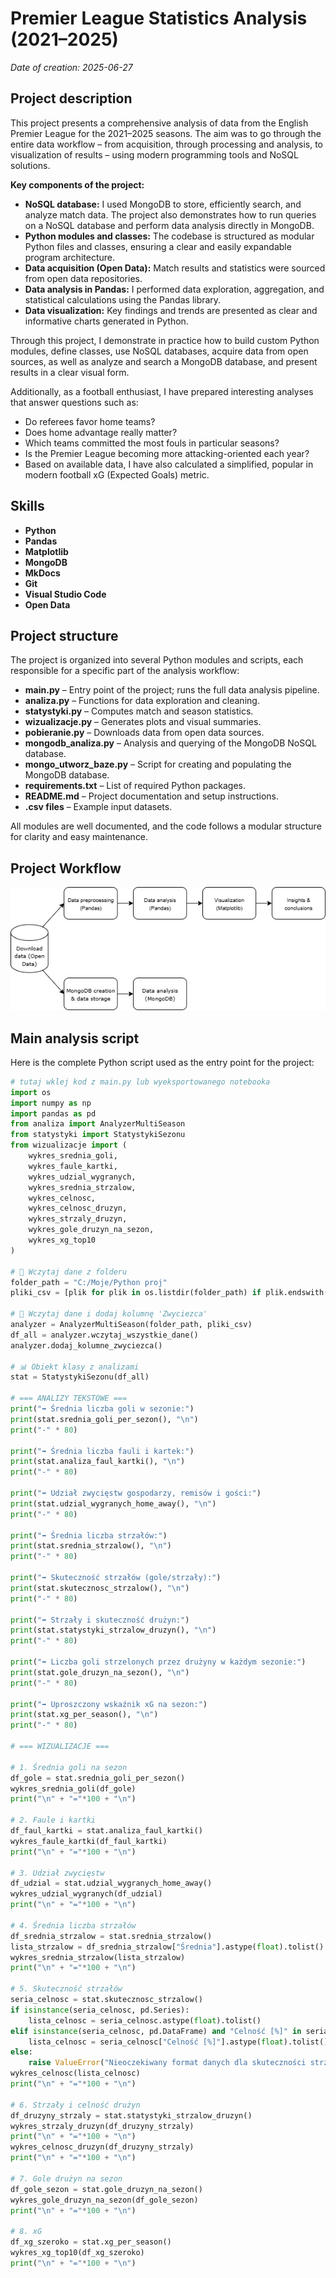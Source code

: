 # Premier League Statistics Analysis (2021–2025)

*Date of creation: 2025-06-27*

## Project description

This project presents a comprehensive analysis of data from the English Premier League for the 2021–2025 seasons. The aim was to go through the entire data workflow – from acquisition, through processing and analysis, to visualization of results – using modern programming tools and NoSQL solutions.

**Key components of the project:**

- **NoSQL database:** I used MongoDB to store, efficiently search, and analyze match data. The project also demonstrates how to run queries on a NoSQL database and perform data analysis directly in MongoDB.
- **Python modules and classes:** The codebase is structured as modular Python files and classes, ensuring a clear and easily expandable program architecture.
- **Data acquisition (Open Data):** Match results and statistics were sourced from open data repositories.
- **Data analysis in Pandas:** I performed data exploration, aggregation, and statistical calculations using the Pandas library.
- **Data visualization:** Key findings and trends are presented as clear and informative charts generated in Python.

Through this project, I demonstrate in practice how to build custom Python modules, define classes, use NoSQL databases, acquire data from open sources, as well as analyze and search a MongoDB database, and present results in a clear visual form.

Additionally, as a football enthusiast, I have prepared interesting analyses that answer questions such as:

- Do referees favor home teams?
- Does home advantage really matter?
- Which teams committed the most fouls in particular seasons?
- Is the Premier League becoming more attacking-oriented each year?
- Based on available data, I have also calculated a simplified, popular in modern football xG (Expected Goals) metric.

## Skills

- **Python**  
- **Pandas**  
- **Matplotlib**  
- **MongoDB**  
- **MkDocs**  
- **Git**  
- **Visual Studio Code**  
- **Open Data**  

## Project structure

The project is organized into several Python modules and scripts, each responsible for a specific part of the analysis workflow:

- **main.py** – Entry point of the project; runs the full data analysis pipeline.
- **analiza.py** – Functions for data exploration and cleaning.
- **statystyki.py** – Computes match and season statistics.
- **wizualizacje.py** – Generates plots and visual summaries.
- **pobieranie.py** – Downloads data from open data sources.
- **mongodb_analiza.py** – Analysis and querying of the MongoDB NoSQL database.
- **mongo_utworz_baze.py** – Script for creating and populating the MongoDB database.
- **requirements.txt** – List of required Python packages.
- **README.md** – Project documentation and setup instructions.
- **.csv files** – Example input datasets.

All modules are well documented, and the code follows a modular structure for clarity and easy maintenance.

## Project Workflow

![Project workflow](imgs/pl_workflow.png)

## Main analysis script

Here is the complete Python script used as the entry point for the project:

```python
# tutaj wklej kod z main.py lub wyeksportowanego notebooka
import os
import numpy as np
import pandas as pd
from analiza import AnalyzerMultiSeason
from statystyki import StatystykiSezonu
from wizualizacje import (
    wykres_srednia_goli,
    wykres_faule_kartki,
    wykres_udzial_wygranych,
    wykres_srednia_strzalow,
    wykres_celnosc,
    wykres_celnosc_druzyn,
    wykres_strzaly_druzyn,
    wykres_gole_druzyn_na_sezon,
    wykres_xg_top10
)

# 📂 Wczytaj dane z folderu
folder_path = "C:/Moje/Python proj"
pliki_csv = [plik for plik in os.listdir(folder_path) if plik.endswith(".csv")]

# 🔄 Wczytaj dane i dodaj kolumnę 'Zwyciezca'
analyzer = AnalyzerMultiSeason(folder_path, pliki_csv)
df_all = analyzer.wczytaj_wszystkie_dane()
analyzer.dodaj_kolumne_zwyciezca()

# 📊 Obiekt klasy z analizami
stat = StatystykiSezonu(df_all)

# === ANALIZY TEKSTOWE ===
print("➡️ Średnia liczba goli w sezonie:")
print(stat.srednia_goli_per_sezon(), "\n")
print("-" * 80)

print("➡️ Średnia liczba fauli i kartek:")
print(stat.analiza_faul_kartki(), "\n")
print("-" * 80)

print("➡️ Udział zwycięstw gospodarzy, remisów i gości:")
print(stat.udzial_wygranych_home_away(), "\n")
print("-" * 80)

print("➡️ Średnia liczba strzałów:")
print(stat.srednia_strzalow(), "\n")
print("-" * 80)

print("➡️ Skuteczność strzałów (gole/strzały):")
print(stat.skutecznosc_strzalow(), "\n")
print("-" * 80)

print("➡️ Strzały i skuteczność drużyn:")
print(stat.statystyki_strzalow_druzyn(), "\n")
print("-" * 80)

print("➡️ Liczba goli strzelonych przez drużyny w każdym sezonie:")
print(stat.gole_druzyn_na_sezon(), "\n")
print("-" * 80)

print("➡️ Uproszczony wskaźnik xG na sezon:")
print(stat.xg_per_season(), "\n")
print("-" * 80)

# === WIZUALIZACJE ===

# 1. Średnia goli na sezon
df_gole = stat.srednia_goli_per_sezon()
wykres_srednia_goli(df_gole)
print("\n" + "="*100 + "\n")

# 2. Faule i kartki
df_faul_kartki = stat.analiza_faul_kartki()
wykres_faule_kartki(df_faul_kartki)
print("\n" + "="*100 + "\n")

# 3. Udział zwycięstw
df_udzial = stat.udzial_wygranych_home_away()
wykres_udzial_wygranych(df_udzial)
print("\n" + "="*100 + "\n")

# 4. Średnia liczba strzałów
df_srednia_strzalow = stat.srednia_strzalow()
lista_strzalow = df_srednia_strzalow["Średnia"].astype(float).tolist()
wykres_srednia_strzalow(lista_strzalow)
print("\n" + "="*100 + "\n")

# 5. Skuteczność strzałów
seria_celnosc = stat.skutecznosc_strzalow()
if isinstance(seria_celnosc, pd.Series):
    lista_celnosc = seria_celnosc.astype(float).tolist()
elif isinstance(seria_celnosc, pd.DataFrame) and "Celność [%]" in seria_celnosc.columns:
    lista_celnosc = seria_celnosc["Celność [%]"].astype(float).tolist()
else:
    raise ValueError("Nieoczekiwany format danych dla skuteczności strzałów.")
wykres_celnosc(lista_celnosc)
print("\n" + "="*100 + "\n")

# 6. Strzały i celność drużyn
df_druzyny_strzaly = stat.statystyki_strzalow_druzyn()
wykres_strzaly_druzyn(df_druzyny_strzaly)
print("\n" + "="*100 + "\n")
wykres_celnosc_druzyn(df_druzyny_strzaly)
print("\n" + "="*100 + "\n")

# 7. Gole drużyn na sezon
df_gole_sezon = stat.gole_druzyn_na_sezon()
wykres_gole_druzyn_na_sezon(df_gole_sezon)
print("\n" + "="*100 + "\n")

# 8. xG
df_xg_szeroko = stat.xg_per_season()
wykres_xg_top10(df_xg_szeroko)
print("\n" + "="*100 + "\n")

